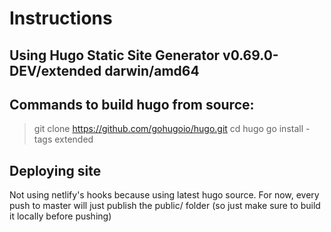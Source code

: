 # Instructions

## Using Hugo Static Site Generator v0.69.0-DEV/extended darwin/amd64

## Commands to build hugo from source:

> git clone https://github.com/gohugoio/hugo.git
> cd hugo
> go install -tags extended

## Deploying site

Not using netlify's hooks because using latest hugo source. For now, every push
to master will just publish the public/ folder (so just make sure to build it
locally before pushing)
